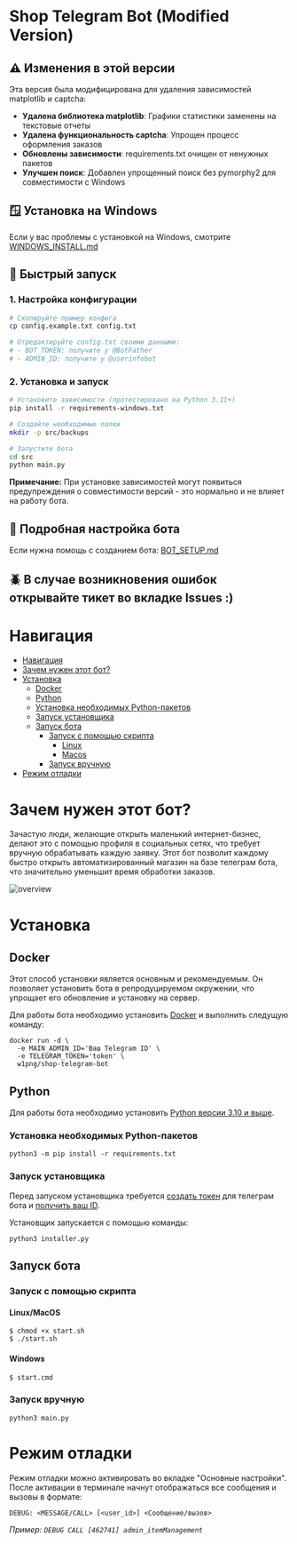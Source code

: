 # Shop Telegram Bot (Modified Version)

## ⚠️ Изменения в этой версии
Эта версия была модифицирована для удаления зависимостей matplotlib и captcha:
- **Удалена библиотека matplotlib**: Графики статистики заменены на текстовые отчеты
- **Удалена функциональность captcha**: Упрощен процесс оформления заказов
- **Обновлены зависимости**: requirements.txt очищен от ненужных пакетов
- **Улучшен поиск**: Добавлен упрощенный поиск без pymorphy2 для совместимости с Windows

## 🪟 Установка на Windows
Если у вас проблемы с установкой на Windows, смотрите [WINDOWS_INSTALL.md](WINDOWS_INSTALL.md)

## 🚀 Быстрый запуск

### 1. Настройка конфигурации
```bash
# Скопируйте пример конфига
cp config.example.txt config.txt

# Отредактируйте config.txt своими данными:
# - BOT_TOKEN: получите у @BotFather
# - ADMIN_ID: получите у @userinfobot
```

### 2. Установка и запуск
```bash
# Установите зависимости (протестировано на Python 3.11+)
pip install -r requirements-windows.txt

# Создайте необходимые папки
mkdir -p src/backups

# Запустите бота
cd src
python main.py
```

**Примечание:** При установке зависимостей могут появиться предупреждения о совместимости версий - это нормально и не влияет на работу бота.

## 🤖 Подробная настройка бота
Если нужна помощь с созданием бота: [BOT_SETUP.md](BOT_SETUP.md)

## 🪲 В случае возникновения ошибок открывайте тикет во вкладке Issues :)

# Навигация

- [Навигация](#навигация)
- [Зачем нужен этот бот?](#зачем-нужен-этот-бот)
- [Установка](#установка)
     - [Docker](#docker)
     - [Python](#python)
     - [Установка необходимых Python-пакетов](#установка-необходимых-python-пакетов)
     - [Запуск установщика](#запуск-установщика)
     - [Запуск бота](#запуск-бота)
          - [Запуск с помощью скрипта](#запуск-с-помощью-скрипта)
               - [Linux](#linux)
               - [Macos](#macos)
          - [Запуск вручную](#запуск-вручную)
- [Режим отладки](#режим-отладки)

# Зачем нужен этот бот?

Зачастую люди, желающие открыть маленький интернет-бизнес, делают это с помощью профиля в социальных сетях, что требует вручную обрабатывать каждую заявку. Этот бот позволит каждому быстро открыть автоматизированный магазин на базе телеграм бота, что значительно уменьшит время обработки заказов.

![overview](DOCS/bot_overview.gif)

# Установка

## Docker
Этот способ установки является основным и рекомендуемым. Он позволяет установить бота в репродуцируемом окружении, что упрощает его обновление и установку на сервер.

Для работы бота необходимо установить [Docker](https://docs.docker.com/get-docker/) и выполнить следущую команду:

```
docker run -d \
  -e MAIN_ADMIN_ID='Ваш Telegram ID' \
  -e TELEGRAM_TOKEN='token' \
  w1png/shop-telegram-bot
```

## Python

Для работы бота необходимо установить [Python версии 3.10 и выше](https://www.python.org/downloads/).

### Установка необходимых Python-пакетов

    python3 -m pip install -r requirements.txt

### Запуск установщика

Перед запуском установщика требуется [создать токен](https://youtu.be/fyISLEvzIec) для телеграм бота и [получить ваш ID](https://badcode.ru/kak-v-telegram-uznat-svoi-id/).

Установщик запускается с помощью команды: 

    python3 installer.py

## Запуск бота

### Запуск с помощью скрипта

#### Linux/MacOS

    $ chmod +x start.sh
    $ ./start.sh

#### Windows

    $ start.cmd

### Запуск вручную

    python3 main.py

# Режим отладки

Режим отладки можно активировать во вкладке "Основные настройки". 
После активации в терминале начнут отображаться все сообщения и вызовы в формате:

    DEBUG: <MESSAGE/CALL> [<user_id>] <Сообщение/вызов>

*Пример: `DEBUG CALL [462741] admin_itemManagement`*
